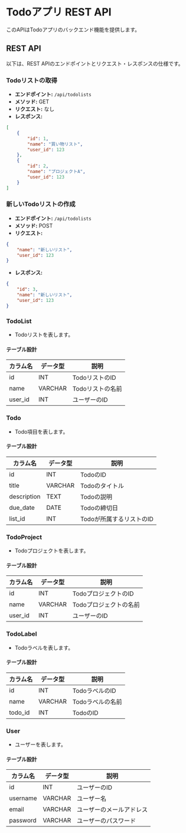 # Todoアプリ REST API

このAPIはTodoアプリのバックエンド機能を提供します。

## REST API

以下は、REST APIのエンドポイントとリクエスト・レスポンスの仕様です。

### Todoリストの取得

- **エンドポイント:** `/api/todolists`
- **メソッド:** GET
- **リクエスト:** なし
- **レスポンス:**

```json
[
    {
        "id": 1,
        "name": "買い物リスト",
        "user_id": 123
    },
    {
        "id": 2,
        "name": "プロジェクトA",
        "user_id": 123
    }
]
```

### 新しいTodoリストの作成

- **エンドポイント:** `/api/todolists`
- **メソッド:** POST
- **リクエスト:**

```json
{
    "name": "新しいリスト",
    "user_id": 123
}
```

- **レスポンス:**

```json
{
    "id": 3,
    "name": "新しいリスト",
    "user_id": 123
}
```

### TodoList

- Todoリストを表します。

#### テーブル設計

| カラム名     | データ型    | 説明             |
|--------------|-------------|------------------|
| id           | INT         | TodoリストのID   |
| name         | VARCHAR     | Todoリストの名前 |
| user_id      | INT         | ユーザーのID     |

### Todo

- Todo項目を表します。

#### テーブル設計

| カラム名       | データ型    | 説明             |
|----------------|-------------|------------------|
| id             | INT         | TodoのID         |
| title          | VARCHAR     | Todoのタイトル   |
| description    | TEXT        | Todoの説明       |
| due_date       | DATE        | Todoの締切日     |
| list_id        | INT         | Todoが所属するリストのID |

### TodoProject

- Todoプロジェクトを表します。

#### テーブル設計

| カラム名     | データ型    | 説明                 |
|--------------|-------------|----------------------|
| id           | INT         | TodoプロジェクトのID |
| name         | VARCHAR     | Todoプロジェクトの名前 |
| user_id      | INT         | ユーザーのID         |

### TodoLabel

- Todoラベルを表します。

#### テーブル設計

| カラム名     | データ型    | 説明                 |
|--------------|-------------|----------------------|
| id           | INT         | TodoラベルのID       |
| name         | VARCHAR     | Todoラベルの名前     |
| todo_id      | INT         | TodoのID             |

### User

- ユーザーを表します。

#### テーブル設計

| カラム名     | データ型    | 説明                 |
|--------------|-------------|----------------------|
| id           | INT         | ユーザーのID         |
| username     | VARCHAR     | ユーザー名           |
| email        | VARCHAR     | ユーザーのメールアドレス |
| password     | VARCHAR     | ユーザーのパスワード     |

